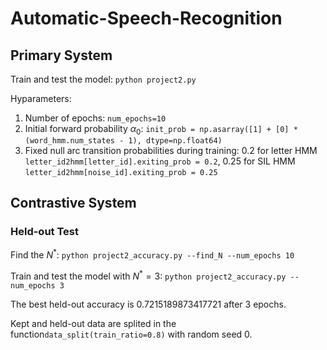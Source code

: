 # Automatic-Speech-Recognition

## Primary System
Train and test the model: ```python project2.py```

Hyparameters:

1. Number of epochs: ```num_epochs=10```
2. Initial forward probability $\alpha_0$: ```init_prob = np.asarray([1] + [0] * (word_hmm.num_states - 1), dtype=np.float64)```
3. Fixed null arc transition probabilities during training: $0.2$ for letter HMM ```letter_id2hmm[letter_id].exiting_prob = 0.2```, $0.25$ for SIL HMM ```letter_id2hmm[noise_id].exiting_prob = 0.25```

## Contrastive System
### Held-out Test
Find the $N^{\ast}$: ```python project2_accuracy.py --find_N --num_epochs 10```

Train and test the model with $N^\ast = 3$: ```python project2_accuracy.py --num_epochs 3```

The best held-out accuracy is $0.7215189873417721$ after 3 epochs.

Kept and held-out data are splited in the function```data_split(train_ratio=0.8)``` with random seed $0$.
